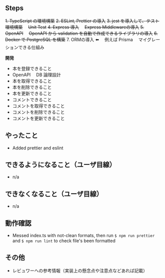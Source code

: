 ## Steps
~~1. TypeScript の環境構築~~
~~2.  ESLint, Prettier の導入~~
~~3.  jest を導入して、テスト環境構築~~
　~~Unit Test~~
~~4. Express 導入~~
　~~Express Middlewareの導入~~
~~5. OpenAPI~~
　~~OpenAPI から validation を自動で作成できるライブラリの導入~~
~~6. Docker で PostgreSQL を構築~~
7. ORMの導入  :arrow_left:
　例えば Prisma
　マイグレーションできる仕組み

**開発**

- 本を登録できること
- OpenAPI
　DB 論理設計
- 本を取得できること
- 本を削除できること
- 本を更新できること
- コメントできること
- コメントを取得できること
- コメントを削除できること
- コメントを更新できること

## やったこと
* Added prettier and eslint

## できるようになること（ユーザ目線）
* n/a

## できなくなること（ユーザ目線）
* n/a

## 動作確認
* Messed index.ts with not-clean formats, then run `$ npm run prettier` and `$ npm run lint` to check file's been formatted

## その他
* レビュワーへの参考情報（実装上の懸念点や注意点などあれば記載）
